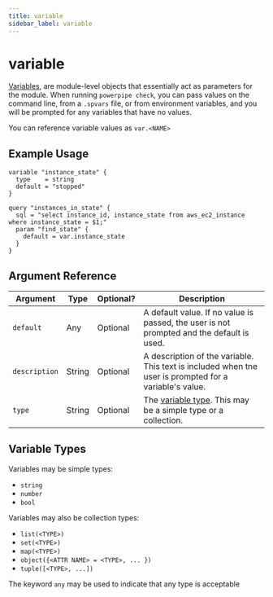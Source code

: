 ```yaml
---
title: variable
sidebar_label: variable
---
```



# variable

[Variables](mods/mod-variables#input-variables), are module-level objects that essentially act as parameters for the module.  When running `powerpipe check`, you can pass values on the command line, from a `.spvars` file, or from environment variables, and you will be prompted for any variables that have no values.

You can reference variable values as `var.<NAME>`



## Example Usage
```hcl
variable "instance_state" {
  type    = string
  default = "stopped" 
}

query "instances_in_state" {
  sql = "select instance_id, instance_state from aws_ec2_instance where instance_state = $1;" 
  param "find_state" {
    default = var.instance_state
  } 
}
```

## Argument Reference
| Argument | Type | Optional? | Description
|-|-|-|-
| `default` | Any |Optional|  A default value.  If no value is passed, the user is not prompted and the default is used. 
| `description` | String| Optional|  A description of the variable.  This text is included when tne user is prompted for a variable's value.
| `type` | String | Optional | The [variable type](#variable-types).  This may be a simple type or a collection.


<!--
- `validation` - A block to define custom validation rules.
- `sensitive` - Allows you to suppress showing the variable's value in output.
-->
## Variable Types
Variables may be simple types:
- `string`
- `number`
- `bool`

Variables may also be collection types:
- `list(<TYPE>)`
- `set(<TYPE>)`
- `map(<TYPE>)`
- `object({<ATTR NAME> = <TYPE>, ... })`
- `tuple([<TYPE>, ...])`

The keyword `any` may be used to indicate that any type is acceptable 
